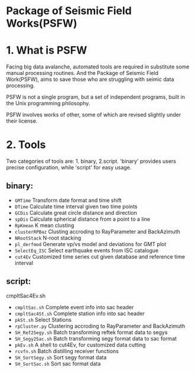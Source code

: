 Package of Seismic Field Works(PSFW)
=====================================================
# 1. What is PSFW
Facing big data avalanche, automated tools are required in substitute some manual processing routines. And the Package of Seismic Field Work(PSFW), aims to save those who are struggling with seimic data processing.

PSFW is not a single program, but a set of independent programs, built in the Unix programming philosophy.

PSFW involves works of other, some of which are revised slightly under their license.

# 2. Tools
Two categories of tools are: 1. binary, 2.script. 'binary' provides users precise configuration, while 'script' for easy usage.
## binary:
- `GMTime`        Transform date format and time shift
- `DTime`         Calculate time interval given two time points
- `GCDis`         Calculate great circle distance and direction
- `spDis`         Calculate spherical distance from a point to a line
- `RpKmean`       K mean clusting
- `clusterRPBaz`  Clusting accroding to RayParameter and BackAzimuth
- `NRootStack`    N-root stacking
- `pl_derfmod`    Generate vp/vs model and deviations for GMT plot
- `SelectEq_ISC`  Select earthquake events from ISC catalogue
- `cut4Ev`        Customized time series cut given database and reference time interval

## script:
cmpltSac4Ev.sh 
- `cmpltSac.sh`     Complete event info into sac header
- `cmpltSac4St.sh`  Complete station info into sac header
- `pkSt.sh`         Select Stations
- `rpCluster.py`    Clustering accroding to RayParameter and BackAzimuth
- `SH_Ref2Segy.sh`  Batch transforming reftek format data to segys
- `SH_Segy2Sac.sh`  Batch transforming segy format data to sac format
- `pkEv.sh`         A shell to cut4Ev, for customized data cutting
- `rcvfn.sh`        Batch distilling receiver functions 
- `SH_SortSegy.sh`  Sort segy format data
- `SH_SortSac.sh`   Sort sac format data
